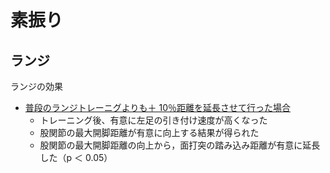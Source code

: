 # 素振り

## ランジ
ランジの効果
- [普段のランジトレーニグよりも＋ 10％距離を延長させて行った場合](https://www.jstage.jst.go.jp/article/budo/49/3/49_157/_pdf/-char/ja)
  - トレーニング後、有意に左足の引き付け速度が高くなった
  - 股関節の最大開脚距離が有意に向上する結果が得られた
  - 股関節の最大開脚距離の向上から，面打突の踏み込み距離が有意に延長した（p ＜ 0.05）
  
